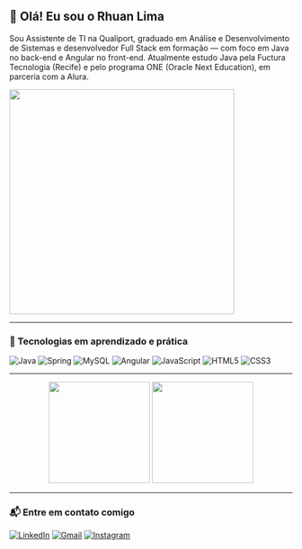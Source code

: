 ## 👋 Olá! Eu sou o Rhuan Lima

Sou Assistente de TI na Qualiport, graduado em Análise e Desenvolvimento de Sistemas e desenvolvedor Full Stack em formação — com foco em Java no back-end e Angular no front-end. Atualmente estudo Java pela Fuctura Tecnologia (Recife) e pelo programa ONE (Oracle Next Education), em parceria com a Alura.

<img src="https://media.giphy.com/media/qgQUggAC3Pfv687qPC/giphy.gif" width="400"/>

---

### 🚀 Tecnologias em aprendizado e prática

![Java](https://img.shields.io/badge/Java-%23ED8B00?style=for-the-badge&logo=java&logoColor=white)
![Spring](https://img.shields.io/badge/Spring-%236DB33F?style=for-the-badge&logo=spring&logoColor=white)
![MySQL](https://img.shields.io/badge/MySQL-%2300f?style=for-the-badge&logo=mysql&logoColor=white)
![Angular](https://img.shields.io/badge/Angular-%23DD0031?style=for-the-badge&logo=angular&logoColor=white)
![JavaScript](https://img.shields.io/badge/JavaScript-%23F7DF1E?style=for-the-badge&logo=javascript&logoColor=black)
![HTML5](https://img.shields.io/badge/HTML5-%23E34F26?style=for-the-badge&logo=html5&logoColor=white)
![CSS3](https://img.shields.io/badge/CSS3-%231572B6?style=for-the-badge&logo=css3&logoColor=white)

---

<div align="center">
  <img height="180em" src="https://github-readme-stats.vercel.app/api?username=rhuan-lima&show_icons=true&theme=tokyonight&include_all_commits=true&count_private=true"/>
  <img height="180em" src="https://github-readme-stats.vercel.app/api/top-langs/?username=rhuan-lima&layout=compact&langs_count=6&theme=tokyonight"/>
</div>

---

### 📬 Entre em contato comigo

[![LinkedIn](https://img.shields.io/badge/-LinkedIn-%230077B5?style=for-the-badge&logo=linkedin&logoColor=white)](https://www.linkedin.com/in/rhuan-lima)
[![Gmail](https://img.shields.io/badge/-Gmail-%23333?style=for-the-badge&logo=gmail&logoColor=white)](mailto:rhuansolima@gmail.com)
[![Instagram](https://img.shields.io/badge/-Instagram-%23E4405F?style=for-the-badge&logo=instagram&logoColor=white)](https://www.instagram.com/rhuanes/)

